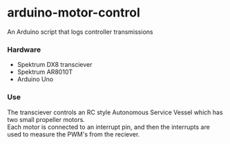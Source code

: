 # arduino-motor-control
An Arduino script that logs controller transmissions

### Hardware
* Spektrum DX8 transciever
* Spektrum AR8010T
* Arduino Uno

### Use
The transciever controls an RC style Autonomous Service Vessel which has two small propeller motors.  
Each motor is connected to an interrupt pin, and then the interrupts are used to measure the PWM's from the reciever.

